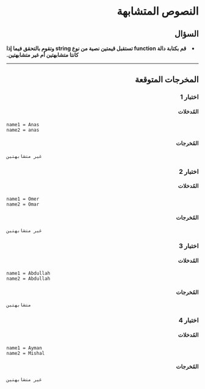 # <div dir="rtl">النصوص المتشابهة</div>

## <div dir="rtl">السؤال</div>

<li dir="rtl">
<b>
قم بكتابة دالة function تستقبل قيمتين نصية من نوع string وتقوم بالتحقق فيما إذا كانتا متشابهتين أم غير متشابهتين.
</b>
</li>

---

## <div dir="rtl">المخرجات المتوقعة</div>

### <div dir="rtl">اختبار 1</div>

#### <div dir="rtl">المُدخلات</div>

```text
name1 = Anas
name2 = anas
```

#### <div dir="rtl">المُخرجات</div>

```text
غير متشابهتين
```

### <div dir="rtl">اختبار 2</div>

#### <div dir="rtl">المُدخلات</div>

```text
name1 = Omer
name2 = Omar
```

#### <div dir="rtl">المُخرجات</div>

```text
غير متشابهتين
```

### <div dir="rtl">اختبار 3</div>

#### <div dir="rtl">المُدخلات</div>

```text
name1 = Abdullah
name2 = Abdullah
```

#### <div dir="rtl">المُخرجات</div>

```text
متشابهتين
```

### <div dir="rtl">اختبار 4</div>

#### <div dir="rtl">المُدخلات</div>

```text
name1 = Ayman
name2 = Mishal
```

#### <div dir="rtl">المُخرجات</div>

```text
غير متشابهتين
```